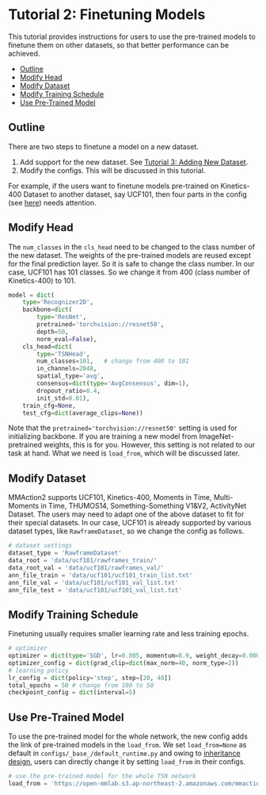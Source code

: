 # Tutorial 2: Finetuning Models

This tutorial provides instructions for users to use the pre-trained models
to finetune them on other datasets, so that better performance can be achieved.

<!-- TOC -->

- [Outline](#outline)
- [Modify Head](#modify-head)
- [Modify Dataset](#modify-dataset)
- [Modify Training Schedule](#modify-training-schedule)
- [Use Pre-Trained Model](#use-pre-trained-model)

<!-- TOC -->

## Outline

There are two steps to finetune a model on a new dataset.

1. Add support for the new dataset. See [Tutorial 3: Adding New Dataset](3_new_dataset.md).
2. Modify the configs. This will be discussed in this tutorial.

For example, if the users want to finetune models pre-trained on Kinetics-400 Dataset to another dataset, say UCF101,
then four parts in the config (see [here](1_config.md)) needs attention.

## Modify Head

The `num_classes` in the `cls_head` need to be changed to the class number of the new dataset.
The weights of the pre-trained models are reused except for the final prediction layer.
So it is safe to change the class number.
In our case, UCF101 has 101 classes.
So we change it from 400 (class number of Kinetics-400) to 101.

```python
model = dict(
    type='Recognizer2D',
    backbone=dict(
        type='ResNet',
        pretrained='torchvision://resnet50',
        depth=50,
        norm_eval=False),
    cls_head=dict(
        type='TSNHead',
        num_classes=101,   # change from 400 to 101
        in_channels=2048,
        spatial_type='avg',
        consensus=dict(type='AvgConsensus', dim=1),
        dropout_ratio=0.4,
        init_std=0.01),
    train_cfg=None,
    test_cfg=dict(average_clips=None))
```

Note that the `pretrained='torchvision://resnet50'` setting is used for initializing backbone.
If you are training a new model from ImageNet-pretrained weights, this is for you.
However, this setting is not related to our task at hand.
What we need is `load_from`, which will be discussed later.

## Modify Dataset

MMAction2 supports UCF101, Kinetics-400, Moments in Time, Multi-Moments in Time, THUMOS14,
Something-Something V1&V2, ActivityNet Dataset.
The users may need to adapt one of the above dataset to fit for their special datasets.
In our case, UCF101 is already supported by various dataset types, like `RawframeDataset`,
so we change the config as follows.

```python
# dataset settings
dataset_type = 'RawframeDataset'
data_root = 'data/ucf101/rawframes_train/'
data_root_val = 'data/ucf101/rawframes_val/'
ann_file_train = 'data/ucf101/ucf101_train_list.txt'
ann_file_val = 'data/ucf101/ucf101_val_list.txt'
ann_file_test = 'data/ucf101/ucf101_val_list.txt'
```

## Modify Training Schedule

Finetuning usually requires smaller learning rate and less training epochs.

```python
# optimizer
optimizer = dict(type='SGD', lr=0.005, momentum=0.9, weight_decay=0.0001)  # change from 0.01 to 0.005
optimizer_config = dict(grad_clip=dict(max_norm=40, norm_type=2))
# learning policy
lr_config = dict(policy='step', step=[20, 40])
total_epochs = 50 # change from 100 to 50
checkpoint_config = dict(interval=5)
```

## Use Pre-Trained Model

To use the pre-trained model for the whole network, the new config adds the link of pre-trained models in the `load_from`.
We set `load_from=None` as default in `configs/_base_/default_runtime.py` and owing to [inheritance design](/docs/tutorials/1_config.md), users can directly change it by setting `load_from` in their configs.

```python
# use the pre-trained model for the whole TSN network
load_from = 'https://open-mmlab.s3.ap-northeast-2.amazonaws.com/mmaction/mmaction-v1/recognition/tsn_r50_1x1x3_100e_kinetics400_rgb/tsn_r50_1x1x3_100e_kinetics400_rgb_20200614-e508be42.pth'  # model path can be found in model zoo
```

